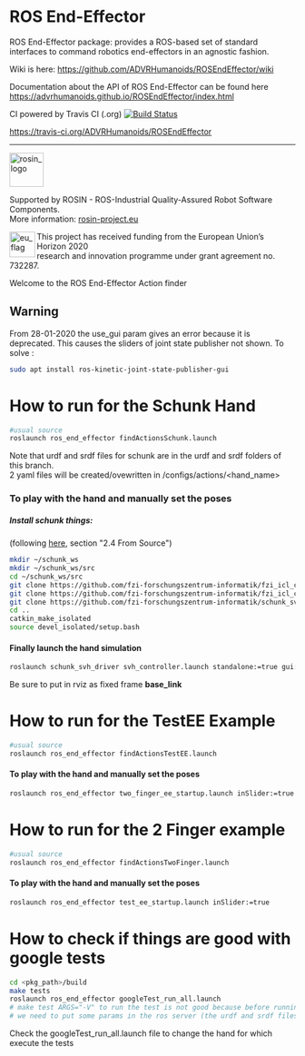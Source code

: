 # ROS End-Effector 
ROS End-Effector package: provides a ROS-based set of standard interfaces to command robotics end-effectors in an agnostic fashion.

Wiki is here: https://github.com/ADVRHumanoids/ROSEndEffector/wiki

Documentation about the API of ROS End-Effector can be found here https://advrhumanoids.github.io/ROSEndEffector/index.html

CI powered by Travis CI (.org) [![Build Status](https://travis-ci.org/ADVRHumanoids/ROSEndEffector.svg?branch=master)](https://travis-ci.org/ADVRHumanoids/ROSEndEffector)

https://travis-ci.org/ADVRHumanoids/ROSEndEffector

***
<!-- 
    ROSIN acknowledgement from the ROSIN press kit
    @ https://github.com/rosin-project/press_kit
-->

<a href="http://rosin-project.eu">
  <img src="http://rosin-project.eu/wp-content/uploads/rosin_ack_logo_wide.png" 
       alt="rosin_logo" height="60" >
</a>

Supported by ROSIN - ROS-Industrial Quality-Assured Robot Software Components.  
More information: <a href="http://rosin-project.eu">rosin-project.eu</a>

<img src="http://rosin-project.eu/wp-content/uploads/rosin_eu_flag.jpg" 
     alt="eu_flag" height="45" align="left" >  

This project has received funding from the European Union’s Horizon 2020  
research and innovation programme under grant agreement no. 732287. 




Welcome to the ROS End-Effector Action finder 

## Warning
From 28-01-2020 the use_gui param gives an error because it is deprecated. This causes the sliders of joint 
state publisher not shown. To solve : 
```bash
sudo apt install ros-kinetic-joint-state-publisher-gui
```

# How to run for the Schunk Hand
```bash
#usual source
roslaunch ros_end_effector findActionsSchunk.launch
```
Note that urdf and srdf files for schunk are in the urdf and srdf folders of this branch.    
2 yaml files will be created/ovewritten in /configs/actions/<hand_name>
### To play with the hand and manually set the poses
##### Install schunk things: 
(following [here](http://wiki.ros.org/schunk_svh_driver), section "2.4 From Source")
```bash
mkdir ~/schunk_ws
mkdir ~/schunk_ws/src
cd ~/schunk_ws/src
git clone https://github.com/fzi-forschungszentrum-informatik/fzi_icl_core.git #schunk library, not sure if needed for only simulation
git clone https://github.com/fzi-forschungszentrum-informatik/fzi_icl_comm.git #schunk library, not sure if needed for only simulation
git clone https://github.com/fzi-forschungszentrum-informatik/schunk_svh_driver.git #the main schunk repo
cd ..
catkin_make_isolated
source devel_isolated/setup.bash
```
#### Finally launch the hand simulation
```bash
roslaunch schunk_svh_driver svh_controller.launch standalone:=true gui:=true simulation:=true
```
Be sure to put in rviz as fixed frame __base_link__

# How to run for the TestEE Example
```bash
#usual source
roslaunch ros_end_effector findActionsTestEE.launch
```
#### To play with the hand and manually set the poses
```bash
roslaunch ros_end_effector two_finger_ee_startup.launch inSlider:=true
```

# How to run for the 2 Finger example
```bash
#usual source
roslaunch ros_end_effector findActionsTwoFinger.launch
```
#### To play with the hand and manually set the poses
```bash
roslaunch ros_end_effector test_ee_startup.launch inSlider:=true
```

# How to check if things are good with google tests
```bash
cd <pkg_path>/build
make tests
roslaunch ros_end_effector googleTest_run_all.launch 
# make test ARGS="-V" to run the test is not good because before running the node 
# we need to put some params in the ros server (the urdf and srdf files)
```
Check the googleTest_run_all.launch file to change the hand for which execute the tests


